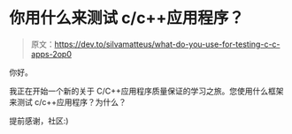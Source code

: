 # 你用什么来测试 c/c++应用程序？

> 原文：<https://dev.to/silvamatteus/what-do-you-use-for-testing-c-c-apps-2op0>

你好。

我正在开始一个新的关于 C/C++应用程序质量保证的学习之旅。您使用什么框架来测试 c/c++应用程序？为什么？

提前感谢，社区:)